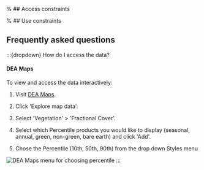 % ## Access constraints

% ## Use constraints

## Frequently asked questions

:::{dropdown} How do I access the data?
#### DEA Maps

To view and access the data interactively:

1) Visit [DEA Maps](https://maps.dea.ga.gov.au).

2) Click 'Explore map data'.

3) Select 'Vegetation' > 'Fractional Cover'.

4) Select which Percentile products you would like to display (seasonal, annual, green, non-green, bare earth) and click 'Add'.

5) Chose the Percentile (10th, 50th, 90th) from the drop down Styles menu

![DEA Maps menu for choosing percentile](/sites/default/files/inline-images/Maps-percentiles%20dropdown%20menu.png)
:::

